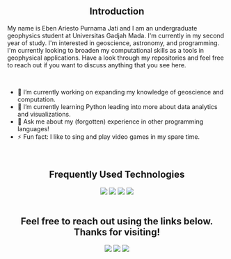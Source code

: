 <h2 align="center">Introduction</h2>

My name is Eben Ariesto Purnama Jati and I am an undergraduate geophysics student at Universitas Gadjah Mada. I'm currently in my second year of study. I'm interested in geoscience, astronomy, and programming. I'm currently looking to broaden my computational skills as a tools in geophysical applications. Have a look through my repositories and feel free to reach out if you want to discuss anything that you see here.

<br>

- 🔭 I’m currently working on expanding my knowledge of geoscience and computation.
- 🌱 I’m currently learning Python leading into more about data analytics and visualizations.
- 💬 Ask me about my (forgotten) experience in other programming languages!
- ⚡ Fun fact: I like to sing and play video games in my spare time.

<br>

<h2 align="center">Frequently Used Technologies</h2>

<div align="center">
  <img src="https://img.shields.io/badge/python%20-%2314354C.svg?&style=for-the-badge&logo=python&logoColor=white">
  <img src="https://img.shields.io/badge/git%20-%23F05033.svg?&style=for-the-badge&logo=git&logoColor=white"/>   <img src="http://img.shields.io/badge/-VS%20Code-000000?style=for-the-badge&logo=Visual-studio-code&logoColor=blue">
  <img src="https://img.shields.io/badge/anaconda-white?style=for-the-badge&logo=anaconda&logoColor=white&color=green">
</div>

<br>

<h2 align="center">Feel free to reach out using the links below. Thanks for visiting!</h2>
<p align="center">
  <a href="https://www.linkedin.com/in/eben-ariesto-0293b6277/"><img src="https://img.shields.io/badge/linkedin-%230077B5.svg?&style=for-the-badge&logo=linkedin&logoColor=white"/></a>
  <a href="https://www.instagram.com/ariestoeben/"><img src="https://img.shields.io/badge/instagram-%23E4405F.svg?&style=for-the-badge&logo=instagram&logoColor=white"/></a>
  <a href="mailto:ebenariestopurnamajati@mail.ugm.ac.id"><img src="https://img.shields.io/badge/gmail-white?style=for-the-badge&logo=gmail&logoColor=white&color=red"></a>
</p>